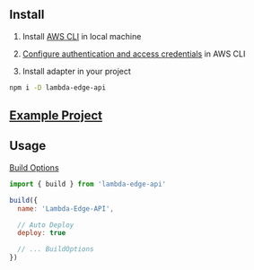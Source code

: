 <!----- BEGIN GHOST DOCS HEADER ----->
<!----- END GHOST DOCS HEADER ----->

## Install

1. Install [AWS CLI](https://docs.aws.amazon.com/cli/latest/userguide/getting-started-install.html) in local machine

2. [Configure authentication and access credentials](https://docs.aws.amazon.com/cli/latest/userguide/cli-chap-authentication.html) in AWS CLI

3. Install adapter in your project

```sh
npm i -D lambda-edge-api
```

## [Example Project](./demo)

## Usage

[Build Options](./src/types/BuildOptions.ts)

```js
import { build } from 'lambda-edge-api'

build({
  name: 'Lambda-Edge-API',

  // Auto Deploy
  deploy: true

  // ... BuildOptions
})
```
